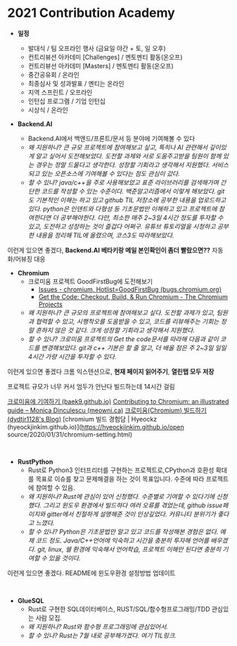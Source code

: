 # 2021 Contribution Academy

- **일정**
  - 발대식 / 팀 오프라인 행사 (금요일 야간 + 토, 일 오후)
  - 컨트리뷰션 아카데미 [Challenges] / 멘토멘티 활동(온오프)
  - 컨트리뷰선 아카데미 [Masters] / 멘토멘티 활동(온오프)
  - 중간공유회 / 온라인
  - 최종심사 및 성과발표 / 멘티는 온라인
  - 지역 스프린트 / 오프라인
  - 인턴십 프로그램 / 기업 인턴십
  - 시상식 / 온라인

  

- **Backend.AI**
  - Backend.AI에서 백엔드/프론트/문서 등 분야에 기여해볼 수 있다
  - *왜 지원하나? 큰 규모 프로젝트에 참여해보고 싶고, 특히나 AI 관련해서 깊이있게 알고 싶어서 도전해보았다. 도전할 과제와 서로 도움주고받을 팀원이 함께 있는 경우는 정말 드물다고 생각한다. 성장할 기회라고 생각해서 지원했다. 서비스되고 있는 오픈소스에 기여해볼 수 있다는 점도 관심이 갔다.*
  - *할 수 있나? java/c++을 주로 사용해보았고 표준 라이브러리를 검색해가며 간단한 코드를 작성할 수 있는 수준이다. 백준알고리즘에서 이렇게 해보았다.  git도 기본적인 이해는 하고 있고 github TIL 저장소에 공부한 내용을 업로드하고 있다. python은 인덴트와 다형성 등 기초문법만 이해하고 있고 프로젝트에 참여한다면 더 공부해야한다. 다만, 최소한 매주 2~3일 4시간 정도를 투자할 수 있고, 도전하고 성장하는 것이 즐겁다 어쩌구. 유튜브 튜토리얼을 시청하고 공부한 내용을 정리해 TIL에 올렸으며, 코스3도 따라해보았다.*

이런게 있으면 좋겠다, **Backend.AI 베타키랑 메일 본인확인이 좀더 빨랐으면??** 자동화/어뷰징 대응

  

- **Chromium**
  - 크로미움 프로젝트 GoodFirstBug에 도전해보기
    - [Issues - chromium, Hotlist=GoodFirstBug (bugs.chromium.org)](https://bugs.chromium.org/p/chromium/issues/list?q=Hotlist%3DGoodFirstBug&can=2)
    - [Get the Code: Checkout, Build, & Run Chromium - The Chromium Projects](http://www.chromium.org/developers/how-tos/get-the-code)
  - *왜 지원하나? 큰 규모의 프로젝트에 참여해보고 싶다. 도전할 과제가 있고, 팀원과 협력할 수 있고, 시행착오를 도움받을 수 있고, 코드를 리뷰해주는 기회는 정말 흔하지 않은 것 같다. 크게 성장할 기회라고 생각해서 지원했다.*
  - *할 수 있나? 크로미움 프로젝트의 Get the code문서를 따라해 다음과 같이 코드를 변경해보았다. git과 c++ 기본은 할 줄 알고, 더 배울 점은 주 2~3일 일일 4시간 가량 시간을 투자할 수 있다.*

이런게 있으면 좋겠다 크롬 익스텐션으로, **현재 페이지 읽어주기**, **열린탭 모두 저장** 

프로젝트 규모가 너무 커서 엄두가 안난다 빌드하는데 14시간 걸림

[크로미움에 기여하기 (baek9.github.io)](https://baek9.github.io/chromium/2020/01/11/크로미움에_기여하기.html)
[Contributing to Chromium: an illustrated guide – Monica Dinculescu (meowni.ca)](https://meowni.ca/posts/chromium-101/)
[크로미움(Chromium) 빌드하기 (dydtjr1128's Blog)](https://dydtjr1128.github.io/chromium/2019/05/03/Chromium-build.html)
[chromium 빌드 경험담 | Hyeockz (hyeockjinkim.github.io)](https://hyeockjinkim.github.io/open source/2020/01/31/chromium-setting.html)

​    

- **RustPython**
  - Rust로 Python3 인터프리터를 구현하는 프로젝트로,CPython과 호환성 확대를 목표로 이슈를 찾고 문제해결을 하는 것이 목표입니다. 수준에 따라 프로젝트에 참여할 수 있음.
  - *왜 지원하나? Rust에 관심이 있어 신청했다. 수준별로 기여할 수 있다기에 신청했다. 그리고 윈도우 환경에서 빌드하다 여러 오류를 겪었는데, github issue페이지와 gitter에서 친절하게 설명해준 것이 인상깊었다. 커뮤니티 분위기가 좋다고 느꼈다.*
  - *할 수 있나? Python은 기초문법만 알고 있고 코드를 작성해본 경험은 없다. 예제 코드 정도. Java/C++언어에 익숙하고 시간을 충분히 투자해 언어를 배우겠다. git, linux, 쉘 환경에 익숙해서 언어학습, 프로젝트 이해만 된다면 충분히 기여할 수 있을 것이다.*

이런게 있으면 좋겠다. README에 윈도우환경 설정방법 업데이트

​    

- **GlueSQL**
  - Rust로 구현한 SQL데이터베이스, RUST/SQL/함수형프로그래밍/TDD 관심있는 사람 모집. 
  - *왜 지원하나? Rust와 함수형 프로그래밍에 관심있어서.*
  - *할 수 있나? Rust는 7월 내로 공부해가겠다. 여기 TIL링크.*


